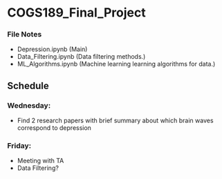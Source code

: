 # COGS189_Final_Project
### File Notes
 - Depression.ipynb (Main)
 - Data_Filtering.ipynb (Data filtering methods.)
 - ML_Algorithms.ipynb (Machine learning learning algorithms for data.)

## Schedule
### Wednesday: 
 - Find 2 research papers with brief summary about which brain waves correspond to depression

### Friday:
 - Meeting with TA
 - Data Filtering?
